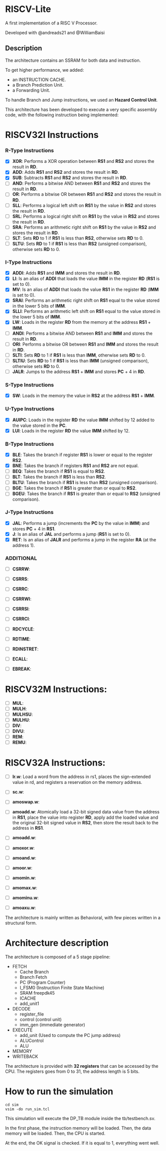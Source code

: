 # RISCV-Lite
 A first implementation of a RISC V Processor.
 
 Developed with @andreads21 and @WilliamBaisi
 
 ## Description
 
 The architecture contains an SSRAM for both data and instruction. 
 
 To get higher performance, we added: 
 - an INSTRUCTION CACHE.
 - a Branch Prediction Unit. 
 - a Forwarding Unit. 
 
 To handle Branch and Jump instructions, we used an **Hazard Control Unit**.
 
 This architecture has been developed to execute a very specific assembly code, with the following instruction being implemented: 
 
 # RISCV32I Instructions

  ### R-Type Instructions
 - [x] **XOR**: Performs a XOR operation between **RS1** and **RS2** and stores the result in **RD**.
 - [x] **ADD**: Adds **RS1** and **RS2** and stores the result in **RD**.
 - [x] **SUB**: Subtracts **RS1** and **RS2** and stores the result in **RD**.
 - [ ] **AND**: Performs a bitwise AND between **RS1** and **RS2** and stores the result in **RD**.
 - [ ] **OR**: Performs a bitwise OR between **RS1** and **RS2** and stores the result in **RD**.
 - [ ] **SLL**: Performs a logical left shift on **RS1** by the value in **RS2** and stores the result in **RD**.
 - [ ] **SRL**: Performs a logical right shift on **RS1** by the value in **RS2** and stores the result in **RD**.
 - [ ] **SRA**: Performs an arithmetic right shift on **RS1** by the value in **RS2** and stores the result in **RD**.
 - [ ] **SLT**: Sets **RD** to 1 if **RS1** is less than **RS2**, otherwise sets **RD** to 0.
 - [ ] **SLTU**: Sets **RD** to 1 if **RS1** is less than **RS2** (unsigned comparison), otherwise sets **RD** to 0.
 
 ### I-Type Instructions
 - [x] **ADDI**: Adds **RS1** and **IMM** and stores the result in **RD**.
 - [x] **LI**: Is an alias of **ADDI** that loads the value **IMM** in the register **RD** (**RS1** is set to 0).
 - [x] **MV**: Is an alias of **ADDI** that loads the value **RS1** in the register **RD** (**IMM** is set to 0).
 - [x] **SRAI**: Performs an arithmetic right shift on **RS1** equal to the value stored in the lower 5 bits of **IMM**.
 - [x] **SLLI**: Performs an arithmetic left shift on **RS1** equal to the value stored in the lower 5 bits of **IMM**.
 - [x] **LW**: Loads in the register **RD** from the memory at the address **RS1** + **IMM**.
 - [ ] **ANDI**: Performs a bitwise AND between **RS1** and **IMM** and stores the result in **RD**.
 - [ ] **ORI**: Performs a bitwise OR between **RS1** and **IMM** and stores the result in **RD**.
 - [ ] **SLTI**: Sets **RD** to 1 if **RS1** is less than **IMM**, otherwise sets **RD** to 0.
 - [ ] **SLTIU**: Sets **RD** to 1 if **RS1** is less than **IMM** (unsigned comparison), otherwise sets **RD** to 0.
 - [ ] **JALR**: Jumps to the address **RS1** + **IMM** and stores **PC** + 4 in **RD**.
 
 ### S-Type Instructions
 - [x] **SW**: Loads in the memory the value in **RS2** at the address **RS1** + **IMM**.
 
 ### U-Type Instructions
 - [x] **AUIPC**: Loads in the register **RD** the value **IMM** shifted by 12 added to the value stored in the **PC**.
 - [x] **LUI**: Loads in the register **RD** the value **IMM** shifted by 12.
 
 ### B-Type Instructions
 - [x] **BLE**: Takes the branch if register **RS1** is lower or equal to the register **RS2**.
 - [x] **BNE**: Takes the branch if registers **RS1** and **RS2** are not equal.
 - [ ] **BEQ**: Takes the branch if **RS1** is equal to **RS2**.
 - [ ] **BLT**: Takes the branch if **RS1** is less than **RS2**.
 - [ ] **BLTU**: Takes the branch if **RS1** is less than **RS2** (unsigned comparison).
 - [ ] **BGE**: Takes the branch if **RS1** is greater than or equal to **RS2**.
 - [ ] **BGEU**: Takes the branch if **RS1** is greater than or equal to **RS2** (unsigned comparison).
 
 ### J-Type Instructions
 - [x] **JAL**: Performs a jump (increments the **PC** by the value in **IMM**) and stores **PC** + 4 in **RS1**.
 - [x] **J**: Is an alias of **JAL** and performs a jump (**RS1** is set to 0).
 - [x] **RET**: Is an alias of **JALR** and performs a jump in the register **RA** (at the address 1). 

 ### ADDITIONAL
 - [ ] **CSRRW**:
 - [ ] **CSRRS**:
 - [ ] **CSRRC**:
 - [ ] **CSRRWI**:
 - [ ] **CSRRSI**:
 - [ ] **CSRRCI**:

 - [ ] **RDCYCLE**:
 - [ ] **RDTIME**:
 - [ ] **RDINSTRET**:

 - [ ] **ECALL**:
 - [ ] **EBREAK**:
 
 # RISCV32M Instructions:
 - [ ] **MUL**:
 - [ ] **MULH**:
 - [ ] **MULHSU**:
 - [ ] **MULHU**:
 - [ ] **DIV**:
 - [ ] **DIVU**:
 - [ ] **REM**:
 - [ ] **REMU**:
 
 # RISCV32A Instructions:
 - [ ] **lr.w**: Load a word from the address in rs1, places the sign-extended value in rd, and registers a reservation on the memory address. 
 - [ ] **sc.w**: 
 - [ ] **amoswap.w**:
 - [ ] **amoadd.w**: Atomically load a 32-bit signed data value from the address in **RS1**, place the value into register **RD**, apply add the loaded value and the original 32-bit signed value in **RS2**, then store the result back to the address in **RS1**.
 - [ ] **amoadd.w**: 
 - [ ] **amoxor.w**: 
 - [ ] **amoand.w**: 
 - [ ] **amoor.w**: 
 - [ ] **amomin.w**: 
 - [ ] **amomax.w**: 
 - [ ] **amominu.w**: 
 - [ ] **amoaxu.w**: 
 

 
 The architecture is mainly written as Behavioral, with few pieces written in a structural form.

 # Architecture description

 The architecture is composed of a 5 stage pipeline:
 - FETCH
   - Cache Branch
   - Branch Fetch
   - PC (Program Counter)
   - I_FSM0 (Instruction Finite State Machine)
   - SRAM freepdk45
   - ICACHE
   - add_unit1
 - DECODE
    - register_file
    - control (control unit)
    - imm_gen (immediate generator)
 - EXECUTE
    - add_unit (Used to compute the PC jump address)
    - ALUControl
    - ALU
 - MEMORY
 - WRITEBACK

 The architecture is provided with **32 registers** that can be accessed by the CPU.
 The registers goes from 0 to 31, the address length is 5 bits.


 # How to run the simulation

 ```
 cd sim
 vsim -do run_sim.tcl
 ```

 This simulation will execute the DP_TB module inside the tb/testbench.sv.

 In the first phase, the instruction memory will be loaded. Then, the data memory will be loaded. Then, the CPU is started.
 
 At the end, the OK signal is checked. If it is equal to 1, everything went well.